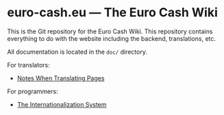 # euro-cash.eu — The Euro Cash Wiki

This is the Git repository for the Euro Cash Wiki.  This repository
contains everything to do with the website including the backend,
translations, etc.

All documentation is located in the `doc/` directory.

For translators:
- [Notes When Translating Pages](#)

For programmers:
- [The Internationalization System](docs/i18n.md)